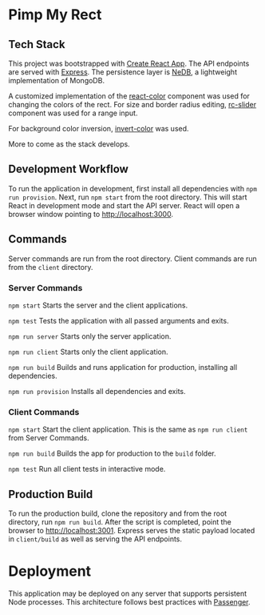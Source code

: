# Pimp My Rect

## Tech Stack

This project was bootstrapped with [Create React App](https://github.com/facebookincubator/create-react-app). The API endpoints are served with [Express](https://expressjs.com). The persistence layer is [NeDB](https://github.com/louischatriot/nedb), a lightweight implementation of MongoDB.

A customized implementation of the [react-color](https://casesandberg.github.io/react-color) component was used for changing the colors of the rect. For size and border radius editing, [rc-slider](http://react-component.github.io/slider/) component was used for a range input.

For background color inversion, [invert-color](https://github.com/onury/invert-color) was used.

More to come as the stack develops.

## Development Workflow

To run the application in development, first install all dependencies with `npm run provision`. Next, run `npm start` from the root directory. This will start React in development mode and start the API server. React will open a browser window pointing to [http://localhost:3000](http://localhost:3000).

## Commands

Server commands are run from the root directory. Client commands are run from the `client` directory.

### Server Commands

`npm start` Starts the server and the client applications.

`npm test` Tests the application with all passed arguments and exits.

`npm run server` Starts only the server application.

`npm run client` Starts only the client application.

`npm run build` Builds and runs application for production, installing all dependencies.

`npm run provision` Installs all dependencies and exits.

### Client Commands

`npm start` Start the client application. This is the same as `npm run client` from Server Commands.

`npm run build` Builds the app for production to the `build` folder.

`npm test` Run all client tests in interactive mode.

## Production Build

To run the production build, clone the repository and from the root directory, run `npm run build`. After the script is completed, point the browser to [http://localhost:3001](http://localhost:3001). Express serves the static payload located in `client/build` as well as serving the API endpoints.

# Deployment

This application may be deployed on any server that supports persistent Node processes. This architecture follows best practices with [Passenger](https://www.phusionpassenger.com/).